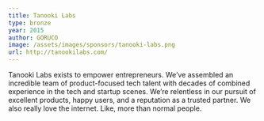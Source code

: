 ```yaml
---
title: Tanooki Labs
type: bronze
year: 2015
author: GORUCO
image: /assets/images/sponsors/tanooki-labs.png
url: http://tanookilabs.com/
---
```


Tanooki Labs exists to empower entrepreneurs. We’ve assembled an incredible team of product-focused tech talent with decades of combined experience in the tech and startup scenes. We’re relentless in our pursuit of excellent products, happy users, and a reputation as a trusted partner. We also really love the internet. Like, more than normal people.
